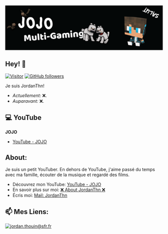 ![JordanThn Banner Image](./banner.png)
<!-- <h2 align='center'>Lakshmanan Meiyappan @ Laxmena</h2>
<p align='center'><b>Graduate Student at University of Illinois at Chicago</b></p> -->

<h2>Hey! 👋</h2>

[![Visitor](https://visitor-badge.laobi.icu/badge?page_id=JordanThn.JordanThn)](https://github.com/JordanThn) [![GitHub followers](https://img.shields.io/github/followers/JordanThn.svg?style=social&label=Follow)](https://github.com/JordanThn?tab=followers)

Je suis JordanThn! 
- <i>Actuellement:</i> ❌.
- <i>Auparavant:</i> ❌.

<h2>💻 YouTube</h2>

__JOJO__
- [YouTube - JOJO](https://www.youtube.com/c/JOJODU81)

<!-- YouTube
      JOJO   -->


<h2> About:</h2>

Je suis un petit YouTuber. En dehors de YouTube, j'aime passé du temps avec ma famille, écouter de la musique et regardé des films.
 
- Découvrez mon YouTube: [YouTube - JOJO](https://www.youtube.com/c/JOJODU81)
- En savoir plus sur moi: [❌ About JordanThn ❌]()
- Écris moi: [Mail: JordanThn](mailto:jordan.thouin@sfr.fr)

<h2>📫 Mes Liens:</h2>

<a href="Mail: JordanThn">![jordan.thouin@sfr.fr](https://img.shields.io/badge/Gmail-D14836?style=for-the-badge&logo=gmail&logoColor=white)</a>
